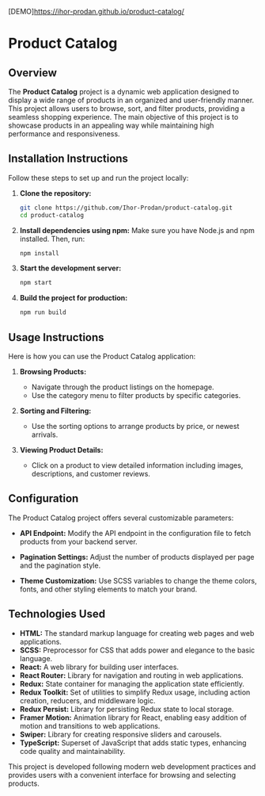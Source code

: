 [DEMO]https://ihor-prodan.github.io/product-catalog/

# Product Catalog

## Overview
The **Product Catalog** project is a dynamic web application designed to display a wide range of products in an organized and user-friendly manner. This project allows users to browse, sort, and filter products, providing a seamless shopping experience. The main objective of this project is to showcase products in an appealing way while maintaining high performance and responsiveness.

## Installation Instructions
Follow these steps to set up and run the project locally:

1. **Clone the repository:**
   ```bash
   git clone https://github.com/Ihor-Prodan/product-catalog.git
   cd product-catalog
   ```

2. **Install dependencies using npm:**
   Make sure you have Node.js and npm installed. Then, run:
   ```bash
   npm install
   ```

3. **Start the development server:**
   ```bash
   npm start
   ```

4. **Build the project for production:**
   ```bash
   npm run build
   ```

## Usage Instructions
Here is how you can use the Product Catalog application:

1. **Browsing Products:**
   - Navigate through the product listings on the homepage.
   - Use the category menu to filter products by specific categories.

2. **Sorting and Filtering:**
   - Use the sorting options to arrange products by price, or newest arrivals.

3. **Viewing Product Details:**
   - Click on a product to view detailed information including images, descriptions, and customer reviews.

## Configuration
The Product Catalog project offers several customizable parameters:

- **API Endpoint:**
  Modify the API endpoint in the configuration file to fetch products from your backend server.
  
- **Pagination Settings:**
  Adjust the number of products displayed per page and the pagination style.

- **Theme Customization:**
  Use SCSS variables to change the theme colors, fonts, and other styling elements to match your brand.

## Technologies Used
- **HTML:** The standard markup language for creating web pages and web applications.
- **SCSS:** Preprocessor for CSS that adds power and elegance to the basic language.
- **React:** A web library for building user interfaces.
- **React Router:** Library for navigation and routing in web applications.
- **Redux:** State container for managing the application state efficiently.
- **Redux Toolkit:** Set of utilities to simplify Redux usage, including action creation, reducers, and middleware logic.
- **Redux Persist:** Library for persisting Redux state to local storage.
- **Framer Motion:** Animation library for React, enabling easy addition of motion and transitions to web applications.
- **Swiper:** Library for creating responsive sliders and carousels.
- **TypeScript:** Superset of JavaScript that adds static types, enhancing code quality and maintainability.

This project is developed following modern web development practices and provides users with a convenient interface for browsing and selecting products.
